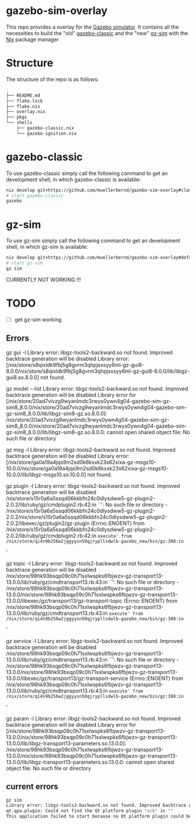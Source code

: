 # gazebo-sim-overlay

This repo provides a overlay for the [Gazebo simulator](https://gazebosim.org/home).
It contains all the necessities to build the "old" [gazebo-classic](https://github.com/gazebosim/gazebo-classic) and the "new" [gz-sim](https://github.com/gazebosim/gz-sim) with the [Nix](https://nixos.org/) package manager

# Structure

The structure of the repo is as follows:

```bash
.
├── README.md
├── flake.lock
├── flake.nix
├── overlay.nix
├── pkgs
└── shells
    ├── gazebo-classic.nix
    └── gazebo-ignition.nix
```

# gazebo-classic

To use gazebo-classic simply call the following command to get an development shell, in which gazebo-classic is available:

```bash
nix develop git+https://github.com/muellerbernd/gazebo-sim-overlay#classic -c $SHELL
# start gazebo-classic
gazebo
```

# gz-sim

To use gz-sim simply call the following command to get an development shell, in which gz-sim is available:

```bash
nix develop git+https://github.com/muellerbernd/gazebo-sim-overlay#default -c $SHELL
# start gz-sim
gz sim
```

CURRENTLY NOT WORKING !!!

# TODO

- [ ] get gz-sim working

## Errors

gz gui -l
Library error: libgz-tools2-backward.so not found. Improved backtrace generation will be disabled
Library error: [/nix/store/s8qixldk9fbj5g8gvrm3qhpjsxsyy6ml-gz-gui8-8.0.0/nix/store/s8qixldk9fbj5g8gvrm3qhpjsxsyy6ml-gz-gui8-8.0.0/lib/libgz-gui8.so.8.0.0] not found.

gz model --list
Library error: libgz-tools2-backward.so not found. Improved backtrace generation will be disabled
Library error for [/nix/store/20ad7vivzg9wyanlmdc3rwys0ywn4g04-gazebo-sim-gz-sim8_8.0.0/nix/store/20ad7vivzg9wyanlmdc3rwys0ywn4g04-gazebo-sim-gz-sim8_8.0.0/lib/libgz-sim8-gz.so.8.0.0]: /nix/store/20ad7vivzg9wyanlmdc3rwys0ywn4g04-gazebo-sim-gz-sim8_8.0.0/nix/store/20ad7vivzg9wyanlmdc3rwys0ywn4g04-gazebo-sim-gz-sim8_8.0.0/lib/libgz-sim8-gz.so.8.0.0: cannot open shared object file: No such file or directory

gz msg -l
Library error: libgz-tools2-backward.so not found. Improved backtrace generation will be disabled
Library error: [/nix/store/ga0a19a4jqs9m2sd0k6kxxk23s62xixa-gz-msgs10-10.0.0/nix/store/ga0a19a4jqs9m2sd0k6kxxk23s62xixa-gz-msgs10-10.0.0/lib/libgz-msgs10.so.10.0.0] not found.

gz plugin -l
Library error: libgz-tools2-backward.so not found. Improved backtrace generation will be disabled
/nix/store/s15r0a6a5ssqd06kkbfn24c0dlysdww5-gz-plugin2-2.0.2/lib/ruby/gz/cmdplugin2.rb:42:in ``': No such file or directory - /nix/store/s15r0a6a5ssqd06kkbfn24c0dlysdww5-gz-plugin2-2.0.2/nix/store/s15r0a6a5ssqd06kkbfn24c0dlysdww5-gz-plugin2-2.0.2/libexec/gz/plugin2/gz-plugin (Errno::ENOENT)
        from /nix/store/s15r0a6a5ssqd06kkbfn24c0dlysdww5-gz-plugin2-2.0.2/lib/ruby/gz/cmdplugin2.rb:42:in `execute'
        from /nix/store/qi4n9b256w2jggyysn50qjrypllsdwlb-gazebo_new/bin/gz:308:in `<main>'

gz topic -l
Library error: libgz-tools2-backward.so not found. Improved backtrace generation will be disabled
/nix/store/98hk93bsqp09c0h71sxlwspks6fbjwzv-gz-transport13-13.0.0/lib/ruby/gz/cmdtransport13.rb:43:in ``': No such file or directory - /nix/store/98hk93bsqp09c0h71sxlwspks6fbjwzv-gz-transport13-13.0.0/nix/store/98hk93bsqp09c0h71sxlwspks6fbjwzv-gz-transport13-13.0.0/libexec/gz/transport13/gz-transport-topic (Errno::ENOENT)
        from /nix/store/98hk93bsqp09c0h71sxlwspks6fbjwzv-gz-transport13-13.0.0/lib/ruby/gz/cmdtransport13.rb:43:in `execute'
        from /nix/store/qi4n9b256w2jggyysn50qjrypllsdwlb-gazebo_new/bin/gz:308:in `<main>'

gz service -l
Library error: libgz-tools2-backward.so not found. Improved backtrace generation will be disabled
/nix/store/98hk93bsqp09c0h71sxlwspks6fbjwzv-gz-transport13-13.0.0/lib/ruby/gz/cmdtransport13.rb:43:in ``': No such file or directory - /nix/store/98hk93bsqp09c0h71sxlwspks6fbjwzv-gz-transport13-13.0.0/nix/store/98hk93bsqp09c0h71sxlwspks6fbjwzv-gz-transport13-13.0.0/libexec/gz/transport13/gz-transport-service (Errno::ENOENT)
        from /nix/store/98hk93bsqp09c0h71sxlwspks6fbjwzv-gz-transport13-13.0.0/lib/ruby/gz/cmdtransport13.rb:43:in `execute'
        from /nix/store/qi4n9b256w2jggyysn50qjrypllsdwlb-gazebo_new/bin/gz:308:in `<main>'

gz param -l
Library error: libgz-tools2-backward.so not found. Improved backtrace generation will be disabled
Library error for [/nix/store/98hk93bsqp09c0h71sxlwspks6fbjwzv-gz-transport13-13.0.0/nix/store/98hk93bsqp09c0h71sxlwspks6fbjwzv-gz-transport13-13.0.0/lib/libgz-transport13-parameters.so.13.0.0]: /nix/store/98hk93bsqp09c0h71sxlwspks6fbjwzv-gz-transport13-13.0.0/nix/store/98hk93bsqp09c0h71sxlwspks6fbjwzv-gz-transport13-13.0.0/lib/libgz-transport13-parameters.so.13.0.0: cannot open shared object file: No such file or directory

## current errors

```bash
gz sim
Library error: libgz-tools2-backward.so not found. Improved backtrace generation will be disabled
qt.qpa.plugin: Could not find the Qt platform plugin "xcb" in ""
This application failed to start because no Qt platform plugin could be initialized. Reinstalling the application may fix this problem.
```

